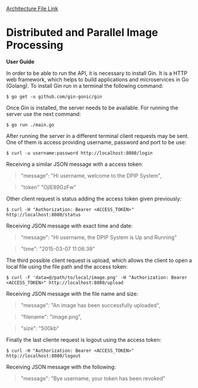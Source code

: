 
[Architecture File Link](https://drive.google.com/file/d/1jDTwMCjdXHRmfFqGWcl72SUwoDWDTgkd/view?usp=sharing)

# Distributed and Parallel Image Processing

**User Guide**

In order to be able to run the API, it is necessary to install Gin. It is a HTTP web framework, which helps to build applications and microservices in Go (Golang). To install Gin run in a terminal the following command:

	$ go get -u github.com/gin-gonic/gin

  

Once Gin is installed, the server needs to be available. For running the server use the next command:

  

	$ go run ./main.go

  

After running the server in a different terminal client requests may be sent. One of them is access providing username, password and port to be use:

	$ curl -u username:password http://localhost:8080/login
Receiving a similar JSON message with a access token:

>"message": "Hi username, welcome to the DPIP System",

>"token" "OjIE89GzFw"

 
Other client request is status adding the access token given previously:

	$ curl -H "Authorization: Bearer <ACCESS_TOKEN>" http://localhost:8080/status

Receiving JSON message with exact time and date:
>"message": "Hi username, the DPIP System is Up and Running"

>"time": "2015-03-07 11:06:39"

The third possible client request is upload, which allows the client to open a local file using the file path and the access token:

  

	$ curl -F 'data=@/path/to/local/image.png' -H "Authorization: Bearer <ACCESS_TOKEN>" http://localhost:8080/upload

  

Receiving JSON message with the file name and size:

 

>"message": "An image has been successfully uploaded",

>"filename": "image.png",

>"size": "500kb"

  
  

Finally the last cliente request is logout using the access token:

	$ curl -H "Authorization: Bearer <ACCESS_TOKEN>" http://localhost:8080/logout

Receiving JSON message with the following:

>"message": "Bye username, your token has been revoked"